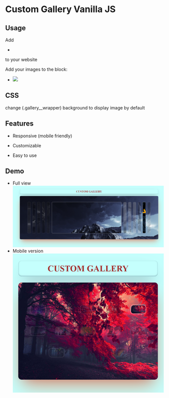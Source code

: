 
# Custom Gallery Vanilla JS



## Usage

Add 
* <div id="gallery" class="gallery__wrapper"> 
 to your website 

Add your images to the block:
 
 * <div class="gallery__item"><img src="YOUR_IMAGE"></div>
 
## CSS

 change (.gallery__wrapper) background to display image by default


## Features

* Responsive (mobile friendly)

* Customizable

* Easy to use


## Demo




* Full view
![Logo](https://github.com/starsetphenomenon/custom-gallery/blob/main/images/demo1.png?raw=true)
* Mobile version
![Logo](https://github.com/starsetphenomenon/custom-gallery/blob/main/images/demo2.png?raw=true)

